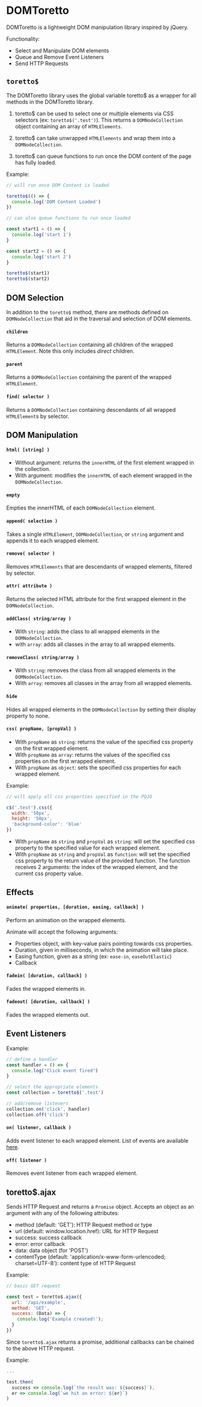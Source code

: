 # DOMToretto
DOMToretto is a lightweight DOM manipulation library inspired by jQuery. 

Functionality:
* Select and Manipulate DOM elements
* Queue and Remove Event Listeners
* Send HTTP Requests

## `toretto$`
The DOMToretto library uses the global variable toretto$ as a wrapper for all methods in the DOMToretto library.  

1. toretto$ can be used to select one or multiple elements via CSS selectors (ex: `toretto$('.test')`).  This returns a `DOMNodeCollection` object containing an array of `HTMLElements`.  

2. toretto$ can take unwrapped `HTMLElements` and wrap them into a `DOMNodeCollection`.

3. toretto$ can queue functions to run once the DOM content of the page has fully loaded.  

Example:
```javascript
// will run once DOM Content is loaded

toretto$(() => {
  console.log('DOM Content Loaded')
})

// can also queue functions to run once loaded

const start1 = () => {
  console.log('start 1')
}

const start2 = () => {
  console.log('start 2')
}

toretto$(start1)
toretto$(start2)
```

## DOM Selection
In addition to the `toretto$` method, there are methods defined on `DOMNodeCollection` that aid in the traversal and selection of DOM elements.  

#### `children`
Returns a `DOMNodeCollection` containing all children of the wrapped `HTMLElement`.  Note this only includes *direct* children.

#### `parent`
Returns a `DOMNodeCollection` containing the parent of the wrapped `HTMLElement`.

#### `find( selector )`
Returns a `DOMNodeCollection` containing descendants of all wrapped `HTMLElement`s by selector.

## DOM Manipulation

#### `html( [string] )`

* Without argument: returns the `innerHTML` of the first element wrapped in the collection.
* With argument: modifies the `innerHTML` of each element wrapped in the `DOMNodeCollection`.

#### `empty`

Empties the innerHTML of each `DOMNodeCollection` element.

#### `append( selection )`

Takes a single `HTMLElement`, `DOMNodeCollection`, or `string` argument and appends it to each wrapped element.

#### `remove( selector )`

Removes `HTMLElements` that are descendants of wrapped elements, filtered by selector.

#### `attr( attribute )`

Returns the selected HTML attribute for the first wrapped element in the `DOMNodeCollection`.

#### `addClass( string/array )`

* With `string`: adds the class to all wrapped elements in the `DOMNodeCollection`.
* with `array`: adds all classes in the array to all wrapped elements.

#### `removeClass( string/array )`

* With `string`: removes the class from all wrapped elements in the `DOMNodeCollection`.
* With `array`: removes all classes in the array from all wrapped elements.

#### `hide`

Hides all wrapped elements in the `DOMNodeCollection` by setting their display property to none.

#### `css( propName, [propVal] )`

* With `propName` as `string`: returns the value of the specified css property on the first wrapped element.
* With `propName` as `array`: returns the values of the specified css properties on the first wrapped element.
* With `propName` as `object`: sets the specified css properties for each wrapped element.

Example:
```javascript
// will apply all css properties specified in the POJO

c$('.test').css({
  width: '50px',
  height: '50px',
  'background-color': 'blue'
})
```

* With `propName` as `string` and `propVal` as `string`: will set the specified css property to the specified value for each wrapped element.
* With `propName` as `string` and `propVal` as `function`: will set the specified css property to the return value of the provided function.  The function receives 2 arguments: the index of the wrapped element, and the current css property value.

## Effects

#### `animate( properties, [duration, easing, callback] )`

Perform an animation on the wrapped elements.

Animate will accept the following arguments:
* Properties object, with key-value pairs pointing towards css properties.
* Duration, given in milliseconds, in which the animation will take place.
* Easing function, given as a string (ex: `ease-in`, `easeOutElastic`)
* Callback

#### `fadein( [duration, callback] )`

Fades the wrapped elements in.

#### `fadeout( [duration, callback] )`

Fades the wrapped elements out.

## Event Listeners

Example:
```javascript
// define a handler
const handler = () => {
  console.log("Click event fired")
}

// select the appropriate elements
const collection = toretto$('.test')

// add/remove listeners
collection.on('click', handler)
collection.off('click')
```

#### `on( listener, callback )`

Adds event listener to each wrapped element.  List of events are available [here](https://developer.mozilla.org/en-US/docs/Web/Events).

#### `off( listener )`

Removes event listener from each wrapped element.

## toretto$.ajax

Sends HTTP Request and returns a `Promise` object.  Accepts an object as an argument with any of the following attributes:
  * method (default: 'GET'): HTTP Request method or type
  * url (default: window.location.href): URL for HTTP Request
  * success: success callback
  * error: error callback
  * data: data object (for 'POST')
  * contentType (default: 'application/x-www-form-urlencoded; charset=UTF-8'): content type of HTTP Request

Example:
```javascript
// basic GET request

const test = toretto$.ajax({
  url: '/api/example',
  method: 'GET',
  success: (Data) => {
    console.log('Example created!');
  }
})
```

Since `toretto$.ajax` returns a promise, additional callbacks can be chained to the above HTTP request.

Example:
```javascript
...

test.then(
  success => console.log(`the result was: ${success}`),
  er => console.log(`we hit an error: ${er}`)
)
```